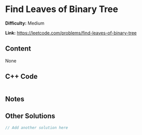 # Find Leaves of Binary Tree

**Difficulty:** Medium

**Link:** https://leetcode.com/problems/find-leaves-of-binary-tree

## Content

None

## C++ Code

```cpp

```
## Notes

<!--
Add your notes here.

-->
## Other Solutions

```cpp
// Add another solution here
```
